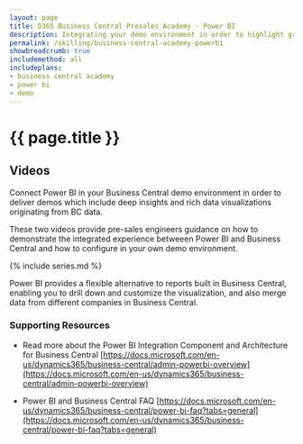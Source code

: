 ```yaml
---
layout: page
title: D365 Business Central Presales Academy - Power BI
description: Integrating your demo environment in order to highlight graphs, charts and rich visualizations through Power BI
permalink: /skilling/business-central-academy-powerbi
showbreadcrumb: true
includemethod: all
includeplans:
- business central academy
- power bi
- demo
---
```


# {{ page.title }}

## Videos

Connect Power BI in your Business Central demo environment in order to deliver demos which include deep insights and rich data visualizations originating from BC data. 

These two videos provide pre-sales engineers guidance on how to demonstrate the integrated experience betweeen Power BI and Business Central and how to configure in your own demo environment.

{% include series.md %}

Power BI provides a flexible alternative to reports built in Business Central, enabling you to drill down and customize the visualization, and also merge data from different companies in Business Central.

### Supporting Resources

* Read more about the Power BI Integration Component and Architecture for Business Central [https://docs.microsoft.com/en-us/dynamics365/business-central/admin-powerbi-overview](https://docs.microsoft.com/en-us/dynamics365/business-central/admin-powerbi-overview)

* Power BI and Business Central FAQ [https://docs.microsoft.com/en-us/dynamics365/business-central/power-bi-faq?tabs=general](https://docs.microsoft.com/en-us/dynamics365/business-central/power-bi-faq?tabs=general)
